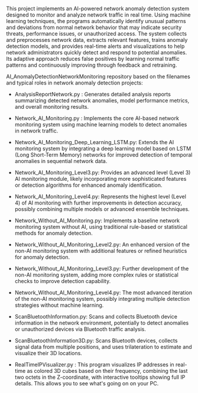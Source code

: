 This project implements an AI-powered network anomaly detection system designed to monitor and analyze network traffic in real time. Using machine learning techniques, the programs automatically identify unusual patterns and deviations from normal network behavior that may indicate security threats, performance issues, or unauthorized access. The system collects and preprocesses network data, extracts relevant features, trains anomaly detection models, and provides real-time alerts and visualizations to help network administrators quickly detect and respond to potential anomalies. Its adaptive approach reduces false positives by learning normal traffic patterns and continuously improving through feedback and retraining.

AI_AnomalyDetectionNetworkMonitoring repository based on the filenames and typical roles in network anomaly detection projects:

- AnalysisReportNetwork.py : Generates detailed analysis reports summarizing detected network anomalies, model performance metrics, and overall monitoring results.

- Network_AI_Monitoring.py : Implements the core AI-based network monitoring system using machine learning models to detect anomalies in network traffic.

- Network_AI_Monitoring_Deep_Learning_LSTM.py: Extends the AI monitoring system by integrating a deep learning model based on LSTM (Long Short-Term Memory) networks for improved detection of temporal anomalies in sequential network data.

 - Network_AI_Monitoring_Level3.py:  Provides an advanced level (Level 3) AI monitoring module, likely incorporating more sophisticated features or detection algorithms for enhanced anomaly identification.

- Network_AI_Monitoring_Level4.py: Represents the highest level (Level 4) of AI monitoring with further improvements in detection accuracy, possibly combining multiple models or advanced ensemble techniques.

- Network_Without_AI_Monitoring.py: Implements a baseline network monitoring system without AI, using traditional rule-based or statistical methods for anomaly detection.

- Network_Without_AI_Monitoring_Level2.py: An enhanced version of the non-AI monitoring system with additional features or refined heuristics for anomaly detection.

- Network_Without_AI_Monitoring_Level3.py: Further development of the non-AI monitoring system, adding more complex rules or statistical checks to improve detection capability.

- Network_Without_AI_Monitoring_Level4.py:  The most advanced iteration of the non-AI monitoring system, possibly integrating multiple detection strategies without machine learning.

- ScanBluetoothInformation.py: Scans and collects Bluetooth device information in the network environment, potentially to detect anomalies or unauthorized devices via Bluetooth traffic analysis.

- ScanBluetoothInformation3D.py: Scans Bluetooth devices, collects signal data from multiple positions, and uses trilateration to estimate and visualize their 3D locations.

- RealTimeIPVisualizer.py : This program visualizes IP addresses in real-time as colored 3D cubes based on their frequency, combining the last two octets in the Z-coordinate, with interactive tooltips showing full IP details. This allows you to see what's going on on your PC.

